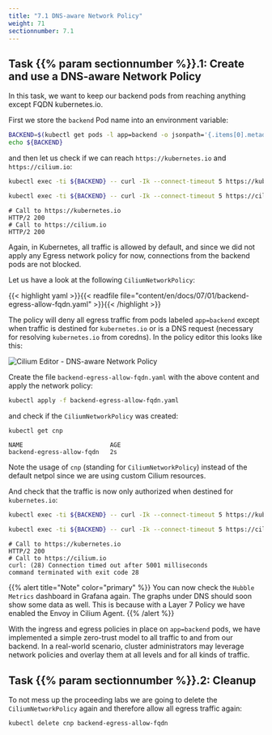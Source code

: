 ```yaml
---
title: "7.1 DNS-aware Network Policy"
weight: 71
sectionnumber: 7.1
---
```



## Task {{% param sectionnumber %}}.1: Create and use a DNS-aware Network Policy

In this task, we want to keep our backend pods from reaching anything except FQDN kubernetes.io.

First we store the `backend` Pod name into an environment variable:

```bash
BACKEND=$(kubectl get pods -l app=backend -o jsonpath='{.items[0].metadata.name}')
echo ${BACKEND}
```

and then let us check if we can reach `https://kubernetes.io` and `https://cilium.io`:

```bash
kubectl exec -ti ${BACKEND} -- curl -Ik --connect-timeout 5 https://kubernetes.io | head -1
```

```bash
kubectl exec -ti ${BACKEND} -- curl -Ik --connect-timeout 5 https://cilium.io | head -1
```

```
# Call to https://kubernetes.io 
HTTP/2 200 
# Call to https://cilium.io
HTTP/2 200 
```

Again, in Kubernetes, all traffic is allowed by default, and since we did not apply any Egress network policy for now, connections from the backend pods are not blocked.

Let us have a look at the following `CiliumNetworkPolicy`:

{{< highlight yaml >}}{{< readfile file="content/en/docs/07/01/backend-egress-allow-fqdn.yaml" >}}{{< /highlight >}}

The policy will deny all egress traffic from pods labeled `app=backend` except when traffic is destined for `kubernetes.io` or is a DNS request (necessary for resolving `kubernetes.io` from coredns). In the policy editor this looks like this:

![Cilium Editor - DNS-aware Network Policy](cilium_dns_policy.png)

Create the file `backend-egress-allow-fqdn.yaml` with the above content and apply the network policy:

```bash
kubectl apply -f backend-egress-allow-fqdn.yaml
```

and check if the `CiliumNetworkPolicy` was created:

```bash
kubectl get cnp                                
```

```
NAME                        AGE
backend-egress-allow-fqdn   2s
```

Note the usage of `cnp` (standing for `CiliumNetworkPolicy`) instead of the default netpol since we are using custom Cilium resources.

And check that the traffic is now only authorized when destined for `kubernetes.io`:

```bash
kubectl exec -ti ${BACKEND} -- curl -Ik --connect-timeout 5 https://kubernetes.io | head -1
```

```bash
kubectl exec -ti ${BACKEND} -- curl -Ik --connect-timeout 5 https://cilium.io | head -1
```

```
# Call to https://kubernetes.io 
HTTP/2 200 
# Call to https://cilium.io
curl: (28) Connection timed out after 5001 milliseconds
command terminated with exit code 28

```
{{% alert title="Note" color="primary" %}}
You can now check the `Hubble Metrics` dashboard in Grafana again. The graphs under DNS should soon show some data as well. This is because with a Layer 7 Policy we have enabled the Envoy in Cilium Agent.
{{% /alert %}}

With the ingress and egress policies in place on `app=backend` pods, we have implemented a simple zero-trust model to all traffic to and from our backend. In a real-world scenario, cluster administrators may leverage network policies and overlay them at all levels and for all kinds of traffic.


## Task {{% param sectionnumber %}}.2: Cleanup

To not mess up the proceeding labs we are going to delete the `CiliumNetworkPolicy` again and therefore allow all egress traffic again:

```bash
kubectl delete cnp backend-egress-allow-fqdn
```
